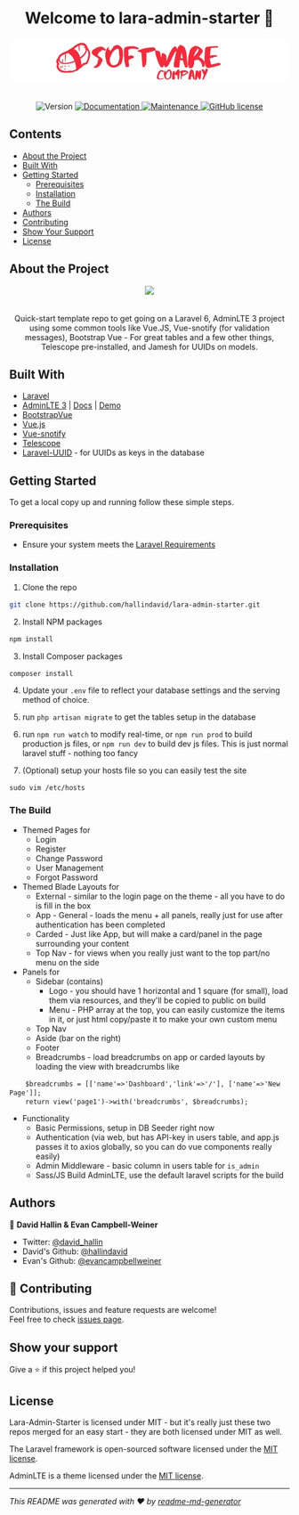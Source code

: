 <h1 align="center">Welcome to lara-admin-starter 👋</h1>
<a href="https://github.com/hallindavid/lara-admin-starter">
  <center><img src="resources/images/logo.jpg"></center>
</a>
<br />
<p align="center">
  <img alt="Version" src="https://img.shields.io/badge/version-1.0-blue.svg?cacheSeconds=2592000" />
  <a href="https://github.com/hallindavid/lara-admin-starter" target="_blank">
    <img alt="Documentation" src="https://img.shields.io/badge/documentation-yes-brightgreen.svg" />
  </a>
  <a href="https://github.com/kefranabg/readme-md-generator/graphs/commit-activity" target="_blank">
    <img alt="Maintenance" src="https://img.shields.io/badge/Maintained%3F-yes-green.svg" />
  </a>
  <a href="https://github.com/hallindavid/lara-admin-starter/blob/master/LICENSE"><img alt="GitHub license" src="https://img.shields.io/github/license/hallindavid/lara-admin-starter"></a>
  
</p>

## Contents
* [About the Project](#about-the-project)
* [Built With](#built-with)
* [Getting Started](#getting-started)
  * [Prerequisites](#prerequisites)
  * [Installation](#installation)
  * [The Build](#the-build)
* [Authors](#authors)
* [Contributing](#contributing)
* [Show Your Support](#show-your-support)
* [License](#license)

## About the Project
<center><img src="https://res.cloudinary.com/davidhallin/image/upload/v1575476235/public-images/lara-admin-starter-screenshot.png"></center>
<br />
<p align="center">Quick-start template repo to get going on a Laravel 6, AdminLTE 3 project using some common tools like Vue.JS, Vue-snotify (for validation messages), Bootstrap Vue - For great tables and a few other things, Telescope pre-installed, and Jamesh for UUIDs on models.</p>

## Built With
* [Laravel](https://laravel.com)
* [AdminLTE 3](https://github.com/ColorlibHQ/AdminLTE) | [Docs](https://adminlte.io/docs/3.0/) | [Demo](https://adminlte.io/themes/dev/AdminLTE/index.html)
* [BootstrapVue](https://bootstrap-vue.js.org/)
* [Vue.js](https://vuejs.org/)
* [Vue-snotify](https://github.com/artemsky/vue-snotify)
* [Telescope](https://laravel.com/docs/6.x/telescope)
* [Laravel-UUID](https://packagist.org/packages/jamesh/laravel-uuid) - for UUIDs as keys in the database


## Getting Started

To get a local copy up and running follow these simple steps.

### Prerequisites

* Ensure your system meets the [Laravel Requirements](https://laravel.com/docs/6.x/installation#server-requirements)

### Installation

 
1. Clone the repo
```sh
git clone https://github.com/hallindavid/lara-admin-starter.git
```
2. Install NPM packages
```sh
npm install
```

3. Install Composer packages
```sh
composer install
```
4. Update your `.env` file to reflect your database settings and the serving method of choice.

5. run `php artisan migrate` to get the tables setup in the database

6. run `npm run watch` to modify real-time, or `npm run prod` to build production js files, or `npm run dev` to build dev js files.  This is just normal laravel stuff - nothing too fancy

7. (Optional) setup your hosts file so you can easily test the site
```
sudo vim /etc/hosts
```

### The Build
* Themed Pages for
  * Login
  * Register
  * Change Password
  * User Management
  * Forgot Password
* Themed Blade Layouts for
  * External - similar to the login page on the theme - all you have to do is fill in the box
  * App - General - loads the menu + all panels, really just for use after authentication has been completed
  * Carded - Just like App, but will make a card/panel in the page surrounding your content
  * Top Nav - for views when you really just want to the top part/no menu on the side
* Panels for
  * Sidebar (contains)
    * Logo - you should have 1 horizontal and 1 square (for small), load them via resources, and they'll be copied to public on build
    * Menu - PHP array at the top, you can easily customize the items in it, or just html copy/paste it to make your own custom menu
  * Top Nav
  * Aside (bar on the right)
  * Footer
  * Breadcrumbs - load breadcrumbs on app or carded layouts by loading the view with breadcrumbs like 
```
    $breadcrumbs = [['name'=>'Dashboard','link'=>'/'], ['name'=>'New Page']];
    return view('page1')->with('breadcrumbs', $breadcrumbs); 
```
* Functionality
  * Basic Permissions, setup in DB Seeder right now
  * Authentication (via web, but has API-key in users table, and app.js passes it to axios globally, so you can do vue components really easily)
  * Admin Middleware - basic column in users table for `is_admin` 
  * Sass/JS Build AdminLTE, use the default laravel scripts for the build



## Authors

👤 **David Hallin & Evan Campbell-Weiner**

* Twitter: [@david\_hallin](https://twitter.com/david\_hallin)
* David's Github: [@hallindavid](https://github.com/hallindavid)
* Evan's Github: [@evancampbellweiner](https://github.com/evancampbellweiner)

## 🤝 Contributing

Contributions, issues and feature requests are welcome!<br />Feel free to check [issues page](https://github.com/hallindavid/lara-admin-starter/issues). 

## Show your support

Give a ⭐️ if this project helped you!

## License
Lara-Admin-Starter is licensed under MIT - but it's really just these two repos merged for an easy start - they are both licensed under MIT as well.

The Laravel framework is open-sourced software licensed under the [MIT license](https://opensource.org/licenses/MIT).

AdminLTE is a theme licensed under the [MIT license](https://opensource.org/licenses/MIT).

***
_This README was generated with ❤️ by [readme-md-generator](https://github.com/kefranabg/readme-md-generator)_
